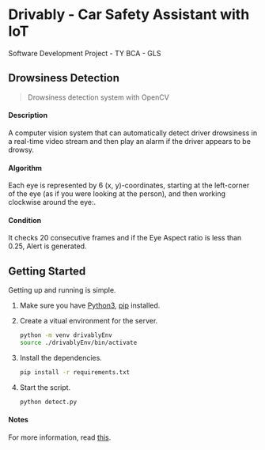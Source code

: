 # Drivably - Car Safety Assistant with IoT

Software Development Project - TY BCA - GLS

## Drowsiness Detection

>Drowsiness detection system with OpenCV

#### Description

A computer vision system that can automatically detect driver drowsiness in a real-time video stream and then play an alarm if the driver appears to be drowsy.

#### Algorithm

Each eye is represented by 6 (x, y)-coordinates, starting at the left-corner of the eye (as if you were looking at the person), and then working clockwise around the eye:.

#### Condition

It checks 20 consecutive frames and if the Eye Aspect ratio is less than 0.25, Alert is generated.

## Getting Started

Getting up and running is simple.

1. Make sure you have [Python3](https://www.python.org/), [pip](https://pip.pypa.io/en/stable/) installed.

2. Create a vitual environment for the server.

    ```bash
    python -m venv drivablyEnv
    source ./drivablyEnv/bin/activate
    ```

3. Install the dependencies.

    ```bash
    pip install -r requirements.txt
    ```

4. Start the script.

    ```bash
    python detect.py
    ```

#### Notes

For more information, read [this](https://www.pyimagesearch.com/2017/05/08/drowsiness-detection-opencv/).
